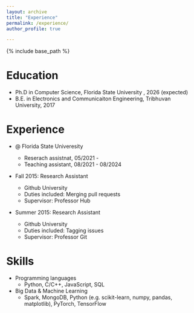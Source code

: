 ```yaml
---
layout: archive
title: "Experience"
permalink: /experience/
author_profile: true

---
```


{% include base_path %}

Education
======
* Ph.D in Computer Science, Florida State University , 2026 (expected)
* B.E. in Electronics and Communicaiton Engineering, Tribhuvan University, 2017

Experience
======
* @ Florida State Univeresity
  * Reserach assistnat, 05/2021 - 
  * Teaching assistant, 08/2021 - 08/2024

* Fall 2015: Research Assistant
  * Github University
  * Duties included: Merging pull requests
  * Supervisor: Professor Hub

* Summer 2015: Research Assistant
  * Github University
  * Duties included: Tagging issues
  * Supervisor: Professor Git
  
Skills
======
* Programming languages
   * Python, C/C++, JavaScript, SQL
* Big Data & Machine Learning 
  * Spark, MongoDB, Python (e.g. scikit-learn, numpy, pandas, matplotlib), PyTorch, TensorFlow


